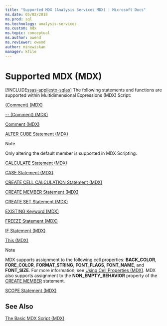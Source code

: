 ```yaml
---
title: "Supported MDX (Analysis Services MDX) | Microsoft Docs"
ms.date: 05/02/2018
ms.prod: sql
ms.technology: analysis-services
ms.custom: mdx
ms.topic: conceptual
ms.author: owend
ms.reviewer: owend
author: minewiskan
manager: kfile
---
```

# Supported MDX (MDX)
[!INCLUDE[ssas-appliesto-sqlas](../../../includes/ssas-appliesto-sqlas.md)]
  The following statements and functions are supported within Multidimensional Expressions (MDX) Script:  
  
 [&#40;Comment&#41; &#40;MDX&#41;](/sql/mdx/comment-mdx-double-slash.md)  
  
 [-- &#40;Comment&#41; &#40;MDX&#41;](/sql/mdx/comment-mdx-operator-reference.md)  
  
 [Comment &#40;MDX&#41;](/sql/mdx/comment-mdx.md)  
  
 [ALTER CUBE Statement &#40;MDX&#41;](/sql/mdx/mdx-data-definition-alter-cube.md)  
  
> [!NOTE]  
>  Only altering the default member is supported in MDX Scripting.  
  
 [CALCULATE Statement &#40;MDX&#41;](/sql/mdx/mdx-scripting-calculate.md)  
  
 [CASE Statement &#40;MDX&#41;](/sql/mdx/case-statement-mdx.md)  
  
 [CREATE CELL CALCULATION Statement &#40;MDX&#41;](/sql/mdx/mdx-data-definition-create-cell-calculation.md)  
  
 [CREATE MEMBER Statement &#40;MDX&#41;](/sql/mdx/mdx-data-definition-create-member.md)  
  
 [CREATE SET Statement &#40;MDX&#41;](/sql/mdx/mdx-data-definition-create-set.md)  
  
 [EXISTING Keyword &#40;MDX&#41;](../../../analysis-services/multidimensional-models/mdx/mdx-query-existing-keyword.md)  
  
 [FREEZE Statement &#40;MDX&#41;](/sql/mdx/mdx-scripting-freeze.md)  
  
 [IF Statement  &#40;MDX&#41;](/sql/mdx/mdx-scripting-if.md)  
  
 [This &#40;MDX&#41;](/sql/mdx/this-mdx.md)  
  
> [!NOTE]  
>  MDX supports assignment to the following cell properties: **BACK_COLOR**, **FORE_COLOR**, **FORMAT_STRING**, **FONT_FLAGS**, **FONT_NAME**, and **FONT_SIZE**. For more information, see [Using Cell Properties &#40;MDX&#41;](../../../analysis-services/multidimensional-models/mdx/mdx-cell-properties-using-cell-properties.md). MDX also supports assignment to the **NON_EMPTY_BEHAVIOR** property of the [CREATE MEMBER](/sql/mdx/mdx-data-definition-create-member.md) statement.  
  
 [SCOPE Statement &#40;MDX&#41;](/sql/mdx/mdx-scripting-scope.md)  
  
## See Also  
 [The Basic MDX Script &#40;MDX&#41;](../../../analysis-services/multidimensional-models/mdx/the-basic-mdx-script-mdx.md)  
  
  
